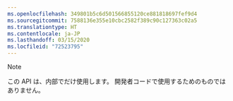 ```yaml
---
ms.openlocfilehash: 349801b5c6d501566855120ce881818697fef9d4
ms.sourcegitcommit: 7588136e355e10cbc2582f389c90c127363c02a5
ms.translationtype: HT
ms.contentlocale: ja-JP
ms.lasthandoff: 03/15/2020
ms.locfileid: "72523795"
---
```

> [!NOTE]
> この API は、内部でだけ使用します。 開発者コードで使用するためのものではありません。
